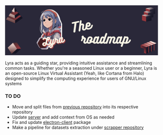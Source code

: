 <div align="center">

![Lyra Roadmap](https://github.com/lyra-ai-assistant/.github/blob/main/profile/.doc/assets/Lyra%20Roadmap.png?raw=true)

</div>

Lyra acts as a guiding star, providing intuitive assistance and streamlining common tasks. Whether you're a seasoned Linux user or a beginner, Lyra is an open-source Linux Virtual Assistant (Yeah, like Cortana from Halo) designed to simplify the computing experience for users of GNU/Linux systems

### TO DO

- Move and split files from [previous repository](https://github.com/AndresMpa/lyra) into its respective repository
- Update [server](https://github.com/lyra-ai-assistant/server) and add context from OS as needed
- Fix and update [electron-client](https://github.com/lyra-ai-assistant/electron-client) package
- Make a pipeline for datasets extraction under [scrapper repository](https://github.com/lyra-ai-assistant/scraper)
